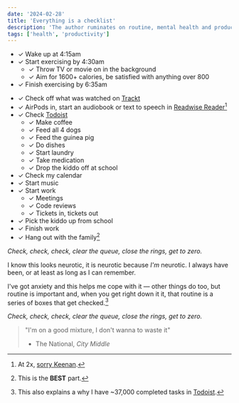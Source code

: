 ```yaml
---
date: '2024-02-28'
title: 'Everything is a checklist'
description: 'The author ruminates on routine, mental health and productibity.'
tags: ['health', 'productivity']
---
```

- &check; Wake up at 4:15am
- &check; Start exercising by 4:30am
  - &check; Throw TV or movie on in the background
  - &check; Aim for 1600+ calories, be satisfied with anything over 800
- &check; Finish exercising by 6:35am
<!-- excerpt -->
- &check; Check off what was watched on [Trackt](https://trakt.tv)
- &check; AirPods in, start an audiobook or text to speech in [Readwise Reader](https://readwise.io/read)[^1]
- &check; Check [Todoist](https://todoist.com)
  - &check; Make coffee
  - &check; Feed all 4 dogs
  - &check; Feed the guinea pig
  - &check; Do dishes
  - &check; Start laundry
  - &check; Take medication
  - &check; Drop the kiddo off at school
- &check; Check my calendar
- &check; Start music
- &check; Start work
  - &check; Meetings
  - &check; Code reviews
  - &check; Tickets in, tickets out
- &check; Pick the kiddo up from school
- &check; Finish work
- &check; Hang out with the family[^2]

*Check, check, check, clear the queue, close the rings, get to zero.*

I know this looks neurotic, it is neurotic because *I'm* neurotic. I always have been, or at least as long as I can remember.

I've got anxiety and this helps me cope with it — other things do too, but routine is important and, when you get right down it it, that routine is a series of boxes that get checked.[^3]

*Check, check, check, clear the queue, close the rings, get to zero.*

> "I'm on a good mixture, I don't wanna to waste it"
> - The National, *City Middle*

[^1]: At 2x, [sorry Keenan](https://gkeenan.co/avgb/hot-take-its-okay-if-we-dont-consume-all-of-the-worlds-information-before-we-die).
[^2]: This is the **BEST** part.
[^3]: This also explains a why I have ~37,000 completed tasks in [Todoist](https://todoist.com).